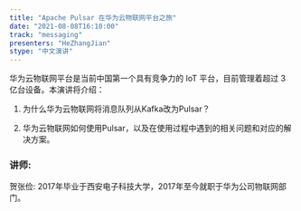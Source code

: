 ```yaml
---
title: "Apache Pulsar 在华为云物联网平台之旅"
date: "2021-08-08T16:10:00" 
track: "messaging"
presenters: "HeZhangJian"
stype: "中文演讲"
---
```

华为云物联网平台是当前中国第一个具有竞争力的 IoT 平台，目前管理着超过 3 亿台设备。本演讲将介绍： 

 1. 为什么华为云物联网将消息队列从Kafka改为Pulsar？

 2. 华为云物联网如何使用Pulsar，以及在使用过程中遇到的相关问题和对应的解决方案。
 ### 讲师: 
 贺张俭: 2017年毕业于西安电子科技大学，2017年至今就职于华为公司物联网部门。